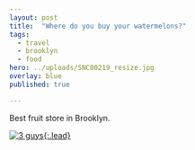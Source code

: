 ```yaml
---
layout: post
title:  "Where do you buy your watermelons?"
tags:
  - travel
  - brooklyn
  - food
hero: ../uploads/SNC00219_resize.jpg
overlay: blue
published: true

---
```


Best fruit store in Brooklyn.

[![3 guys](../uploads/SNC00219_resize.jpg){:.lead}](../uploads/SNC00219.jpg)